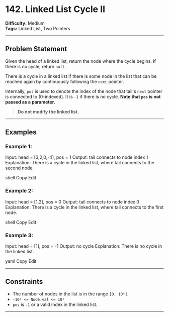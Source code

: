 # 142. Linked List Cycle II

**Difficulty:** Medium  
**Tags:** Linked List, Two Pointers

---

## Problem Statement

Given the head of a linked list, return the node where the cycle begins. If there is no cycle, return `null`.

There is a cycle in a linked list if there is some node in the list that can be reached again by continuously following the `next` pointer.

Internally, `pos` is used to denote the index of the node that tail's `next` pointer is connected to (0-indexed). It is `-1` if there is no cycle. **Note that `pos` is not passed as a parameter.**

> **Do not modify the linked list.**

---

## Examples

### Example 1:
Input: head = [3,2,0,-4], pos = 1
Output: tail connects to node index 1
Explanation: There is a cycle in the linked list, where tail connects to the second node.

shell
Copy
Edit

### Example 2:
Input: head = [1,2], pos = 0
Output: tail connects to node index 0
Explanation: There is a cycle in the linked list, where tail connects to the first node.

shell
Copy
Edit

### Example 3:
Input: head = [1], pos = -1
Output: no cycle
Explanation: There is no cycle in the linked list.

yaml
Copy
Edit

---

## Constraints

- The number of nodes in the list is in the range `[0, 10⁴]`.
- `-10⁵ <= Node.val <= 10⁵`
- `pos` is `-1` or a valid index in the linked list.

---
